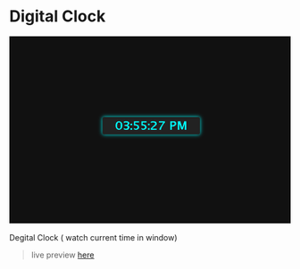 # Digital Clock

![customdropdown](./Digiclock.png)

Degital Clock ( watch current time in window)

> live preview [here](https://custom-drop-down-menu.vercel.app/)